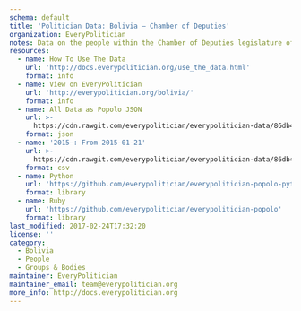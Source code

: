 ```yaml
---
schema: default
title: 'Politician Data: Bolivia — Chamber of Deputies'
organization: EveryPolitician
notes: Data on the people within the Chamber of Deputies legislature of Bolivia.
resources:
  - name: How To Use The Data
    url: 'http://docs.everypolitician.org/use_the_data.html'
    format: info
  - name: View on EveryPolitician
    url: 'http://everypolitician.org/bolivia/'
    format: info
  - name: All Data as Popolo JSON
    url: >-
      https://cdn.rawgit.com/everypolitician/everypolitician-data/86db4c06b5b5540fedde52bea39587945364fcd2/data/Bolivia/Deputies/ep-popolo-v1.0.json
    format: json
  - name: '2015–: From 2015-01-21'
    url: >-
      https://cdn.rawgit.com/everypolitician/everypolitician-data/86db4c06b5b5540fedde52bea39587945364fcd2/data/Bolivia/Deputies/term-2015.csv
    format: csv
  - name: Python
    url: 'https://github.com/everypolitician/everypolitician-popolo-python'
    format: library
  - name: Ruby
    url: 'https://github.com/everypolitician/everypolitician-popolo'
    format: library
last_modified: 2017-02-24T17:32:20
license: ''
category:
  - Bolivia
  - People
  - Groups & Bodies
maintainer: EveryPolitician
maintainer_email: team@everypolitician.org
more_info: http://docs.everypolitician.org
---
```

